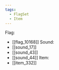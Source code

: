 ```yaml
---
tags:
  - FlagSet
  - Item
---
```

Flag:
- [[flag_10168]]
Sound:
- [[sound_17]]
- [[sound_43]]
- [[sound_44]]
Item:
- [[item_332]]
